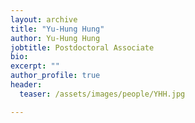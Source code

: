 ```yaml
---
layout: archive
title: "Yu-Hung Hung"
author: Yu-Hung Hung
jobtitle: Postdoctoral Associate
bio:
excerpt: ""
author_profile: true
header:
  teaser: /assets/images/people/YHH.jpg

---
```

